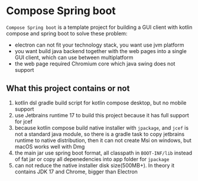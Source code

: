 # Compose Spring boot

`Compose Spring boot` is a template project for building a GUI client with kotlin compose and spring boot to solve these problem: 
* electron can not fit your technology stack, you want use jvm platform
* you want build java backend together with the web pages into a single GUI client, which can use between multiplatform
* the web page required Chromium core which java swing does not support

## What this project contains or not 
1. kotlin dsl gradle build script for kotlin compose desktop, but no mobile support 
2. use Jetbrains runtime 17 to build this project because it has full support for jcef
3. because kotlin compose build native installer with `jpackage`, and `jcef` is not a standard java module, 
so there is a gradle task to copy jetbrains runtime to native distribution, then it can not create Msi on windows, but macOS works well with Dmg
4. the main jar use spring boot format, all classpath in `BOOT-INF/lib` instead of fat jar or copy all depenedencies into app folder for `jpackage` 
5. can not reduce the native installer disk size(500MB+). In theory it contains JDK 17 and Chrome, bigger than Electron


